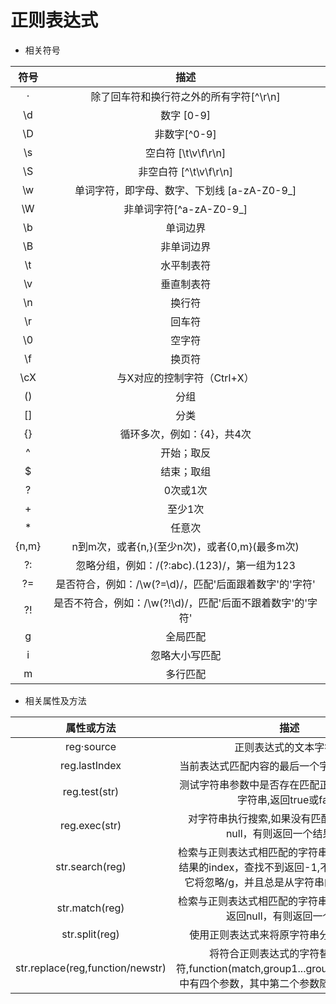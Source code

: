 <h1>正则表达式</h1>

* 相关符号

| 符号     |   描述  |
| :-----:  | :-----:|
| ·     | 除了回车符和换行符之外的所有字符[^\r\n] |
| \d    |  数字 [0-9] |
| \D    |  非数字[^0-9] |
| \s    |  空白符 [\t\v\f\r\n] |
| \S    |  非空白符 [^\t\v\f\r\n] |
| \w    |  单词字符，即字母、数字、下划线 [a-zA-Z0-9_] |
| \W    |  非单词字符[^a-zA-Z0-9_] |
| \b    |  单词边界 |
| \B    |  非单词边界 |
| \t    |  水平制表符 |
| \v    |  垂直制表符 |
| \n    |  换行符 |
| \r    |  回车符 |
| \0    |  空字符 |
| \f    |  换页符 |
| \cX    |  与X对应的控制字符（Ctrl+X） |
| ()    |  分组 |
| []    |  分类 |
| {}    |  循环多次，例如：{4}，共4次 |
| ^     |  开始；取反 |
| $     |  结束；取组 |
| ?     |  0次或1次 |
| +     |  至少1次 |
| *     |  任意次 |
| {n,m} |  n到m次，或者{n,}(至少n次)，或者{0,m}(最多m次) |
| ?:    |  忽略分组，例如：/(?:abc).(123)/，第一组为123 |
| ?=    |  是否符合，例如：/\w(?=\d)/，匹配'后面跟着数字'的'字符' |
| ?!    |  是否不符合，例如：/\w(?!\d)/，匹配'后面不跟着数字'的'字符' |
| g     |  全局匹配 |
| i     |  忽略大小写匹配 |
| m     |  多行匹配 |

* 相关属性及方法

| 属性或方法       |   描述  |
| :-----:         | :-----:|
| reg·source      | 正则表达式的文本字符串 |
| reg.lastIndex   | 当前表达式匹配内容的最后一个字符的下一个位置 |
| reg.test(str)   | 测试字符串参数中是否存在匹配正则表达式模式的字符串,返回true或false |
| reg.exec(str)   | 对字符串执行搜索,如果没有匹配的文本则返回null，有则返回一个结果数组 |
| str.search(reg) | 检索与正则表达式相匹配的字符串,返回第一个匹配结果的index，查找不到返回-1,不执行全局匹配，它将忽略/g，并且总是从字符串的开始进行检索 |
| str.match(reg)  | 检索与正则表达式相匹配的字符串,如果没有找到则返回null，有则返回一个数组 |
| str.split(reg)  | 使用正则表达式来将原字符串分割成字符数组  |
| str.replace(reg,function/newstr) | 将符合正则表达式的字符替换为新字符,function(match,group1...groupN,index,origin)中有四个参数，其中第二个参数随分组的数量而定  |
